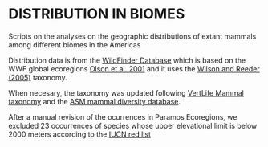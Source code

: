 # DISTRIBUTION IN BIOMES
Scripts on the analyses on the geographic distributions of extant mammals among different biomes in the Americas

Distribution data is from the [WildFinder Database](https://www.worldwildlife.org/publications/wildfinder-database) which is based on the WWF global ecoregions [Olson et al. 2001](https://academic.oup.com/bioscience/article/51/11/933/227116) and it uses the [Wilson and Reeder (2005)](https://www.departments.bucknell.edu/biology/resources/msw3/preface.html) taxonomy.

When necesary, the taxonomy was updated following [VertLife Mammal taxonomy]( https://data.vertlife.org/mammaltree/taxonomy_mamPhy_5911species.csv) and the [ASM mammal diversity database](https://www.mammaldiversity.org/index.html).

After a manual revision of the ocurrences in Paramos Ecoregions, we excluded 23 occurrences of species whose upper elevational limit is below 2000 meters according to the [IUCN red list](https://www.iucnredlist.org/)  
